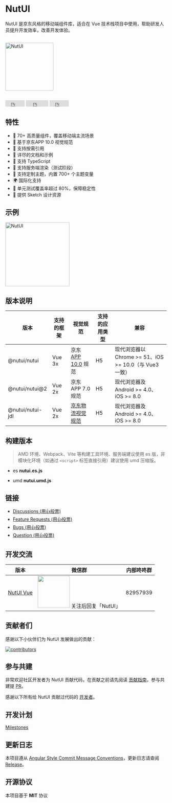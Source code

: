 # NutUI

<!-- NutUI 是京东风格的 Vue 移动端组件库，开发和服务于移动Web界面的企业级产品。 -->
NutUI 是京东风格的移动端组件库，适合在 Vue 技术栈项目中使用，帮助研发人员提升开发效率，改善开发体验。

<div style="margin:30px 0;">
    <img src="https://img14.360buyimg.com/imagetools/jfs/t1/167902/2/8762/791358/603742d7E9b4275e3/e09d8f9a8bf4c0ef.png" width="150" alt="NutUI">
</div>

<iframe src="https://ghbtns.com/github-btn.html?user=jdf2e&repo=nutui&type=star&count=true" frameborder="0" scrolling="0" width="60px" height="20px"></iframe>

<iframe src="https://ghbtns.com/github-btn.html?user=jdf2e&repo=nutui&type=watch&count=true&v=2" frameborder="0" scrolling="0" width="70px" height="20px"></iframe>

<iframe src="https://ghbtns.com/github-btn.html?user=jdf2e&repo=nutui&type=fork&count=true" frameborder="0" scrolling="0" width="60px" height="20px"></iframe>

##  特性

* 🚀 70+ 高质量组件，覆盖移动端主流场景
* 📖 基于京东APP 10.0 视觉规范
* 🍭 支持按需引用
* 📖 详尽的文档和示例
* 💪 支持 TypeScript
* 💪 支持服务端渲染（测试阶段）
* 🍭 支持定制主题，内置 700+ 个主题变量
* 🌍 国际化支持
* 🍭 单元测试覆盖率超过 80%，保障稳定性
* 📖 提供 Sketch 设计资源

## 示例

<img src="https://img12.360buyimg.com/imagetools/jfs/t1/162421/39/13392/9425/6052ea60E592310a9/264bdff23ef5fe95.png" width="200" alt="NutUI" />

## 版本说明

| 版本 | 支持的框架 | 视觉规范 | 支持的应用类型 | 兼容
| --- | --- | --- | --- | --- |
| @nutui/nutui  | Vue 3x | 京东 [APP 10.0](https://nutui.jd.com/#/resource) 规范 | H5 | 现代浏览器以 Chrome >= 51、iOS >= 10.0（与 Vue3 一致）
| @nutui/nutui@2  | Vue 2x | 京东 APP 7.0 规范 | H5 | 现代浏览器及 Android >= 4.0、iOS >= 8.0
| @nutui/nutui-jdl  | Vue 2x | [京东物流视觉规范](https://nutui.jd.com/jdl/#/design) | H5 | 现代浏览器及 Android >= 4.0、iOS >= 8.0


## 构建版本

> AMD 环境、Webpack、Vite 等构建工具环境、服务端建议使用 es 版，非模块化环境（如通过 `<script>` 标签直接引用）建议使用 umd 压缩版。

* es **nutui.es.js**

* umd **nutui.umd.js**


## 链接

<ul>
    <li>
        <a href="https://github.com/jdf2e/nutui/discussions">
            Discussions  (用👍投票)
        </a>
    </li>
    <li>
        <a href="https://github.com/jdf2e/nutui/issues?q=is%3Aissue+is%3Aopen+label%3A%22help+wanted%22">
            Feature Requests (用👍投票)
        </a>
    </li>
     <li>
        <a href="https://github.com/jdf2e/nutui/labels/bug%203.0">
            Bugs (用👍投票)
        </a>
    </li>
     <li>
        <a href="https://github.com/jdf2e/nutui/issues?q=is%3Aissue+is%3Aopen+label%3Aquestion">
            Question  (用👍投票)
        </a>
    </li>
</ul>

## 开发交流

| 版本 | 微信群 |内部咚咚群 |
| --- | --- |--- |
| [NutUI Vue](https://github.com/jdf2e/nutui/issues) | <img src="https://storage.360buyimg.com/nutui-static/image/wx-code.png" width="100" /> 关注后回复「NutUI」 | 82957939


## 贡献者们

感谢以下小伙伴们为 NutUI 发展做出的贡献：

<a href="https://github.com/jdf2e/nutui/graphs/contributors">
  <img src="https://opencollective.com/nutui/contributors.svg?width=890&button=false" alt="contributors">
</a>

## 参与共建

非常欢迎社区开发者为 NutUI 贡献代码，在贡献之前请先阅读 [贡献指南](https://nutui.jd.com/#/zh-CN/guide/contributing)，参与共建提 [PR](https://github.com/jdf2e/nutui/pulls)。

感谢以下所有给 NutUI 贡献过代码的 [开发者](https://github.com/jdf2e/nutui/graphs/contributors)。

## 开发计划

[Milestones](https://github.com/jdf2e/nutui/projects)

## 更新日志

本项目遵从 [Angular Style Commit Message Conventions](https://gist.github.com/stephenparish/9941e89d80e2bc58a153)，更新日志请查阅 [Release](https://github.com/jdf2e/nutui/releases)。

## 开源协议

本项目基于 **MIT** 协议


